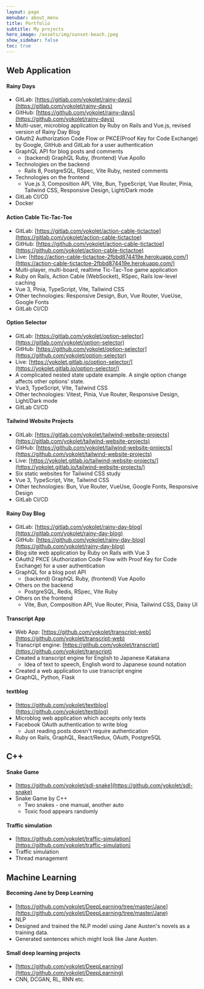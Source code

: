 ```yaml
---
layout: page
menubar: about_menu
title: Portfolio
subtitle: My projects
hero_image: /assets/img/sunset-beach.jpeg
show_sidebar: false
toc: true
---
```


## Web Application

#### Rainy Days
- GitLab: [https://gitlab.com/yokolet/rainy-days](https://gitlab.com/yokolet/rainy-days)
- GitHub: [https://github.com/yokolet/rainy-days](https://github.com/yokolet/rainy-days)
- Multi-user, microblog application by Ruby on Rails and Vue.js, revised version of Rainy Day Blog
- OAuth2 Authorization Code Flow or PKCE(Proof Key for Code Exchange) by Google, GitHub and GitLab for a user authentication
- GraphQL API for blog posts and comments
    - (backend) GraphQL Ruby, (frontend) Vue Apollo
- Technologies on the backend
    - Rails 8, PostgreSQL, RSpec, Vite Ruby, nested comments
- Technologies on the frontend
    - Vue.js 3, Composition API, Vite, Bun, TypeScript, Vue Router, Pinia, Tailwind CSS, Responsive Design, Light/Dark mode
- GitLab CI/CD
- Docker

#### Action Cable Tic-Tac-Toe
- GitLab: [https://gitlab.com/yokolet/action-cable-tictactoe](https://gitlab.com/yokolet/action-cable-tictactoe)
- GitHub: [https://github.com/yokolet/action-cable-tictactoe](https://github.com/yokolet/action-cable-tictactoe)
- Live: [https://action-cable-tictactoe-2fbbd874419e.herokuapp.com/](https://action-cable-tictactoe-2fbbd874419e.herokuapp.com/)
- Multi-player, multi-board, realtime Tic-Tac-Toe game application
- Ruby on Rails, Action Cable (WebSocket), RSpec, Rails low-level caching
- Vue 3, Pinia, TypeScript, Vite, Tailwind CSS
- Other technologies: Responsive Design, Bun, Vue Router, VueUse, Google Fonts
- GitLab CI/CD

#### Option Selector
- GitLab: [https://gitlab.com/yokolet/option-selector](https://gitlab.com/yokolet/option-selector)
- GitHub: [https://github.com/yokolet/option-selector](https://github.com/yokolet/option-selector)
- Live: [https://yokolet.gitlab.io/option-selector/](https://yokolet.gitlab.io/option-selector/)
- A complicated nested state update example. A single option change affects other options' state.
- Vue3, TypeScript, Vite, Tailwind CSS
- Other technologies: Vitest, Pinia, Vue Router, Responsive Design, Light/Dark mode
- GitLab CI/CD

#### Tailwind Website Projects
- GitLab: [https://gitlab.com/yokolet/tailwind-website-projects](https://gitlab.com/yokolet/tailwind-website-projects)
- GitHub: [https://github.com/yokolet/tailwind-website-projects](https://github.com/yokolet/tailwind-website-projects)
- Live: [https://yokolet.gitlab.io/tailwind-website-projects/](https://yokolet.gitlab.io/tailwind-website-projects/)
- Six static websites for Tailwind CSS study
- Vue 3, TypeScript, Vite, Tailwind CSS
- Other technologies: Bun, Vue Router, VueUse, Google Fonts, Responsive Design
- GitLab CI/CD

#### Rainy Day Blog
- GitLab: [https://gitlab.com/yokolet/rainy-day-blog](https://gitlab.com/yokolet/rainy-day-blog)
- GitHub: [https://github.com/yokolet/rainy-day-blog](https://github.com/yokolet/rainy-day-blog)
- Blog site web application by Ruby on Rails with Vue 3
- OAuth2 PKCE (Authorization Code Flow with Proof Key for Code Exchange) for a user authentication
- GraphQL for a blog post API
  - (backend) GraphQL Ruby, (frontend) Vue Apollo
- Others on the backend
  - PostgreSQL, Redis, RSpec, Vite Ruby
- Others on the frontend
  - Vite, Bun, Composition API, Vue Router, Pinia, Tailwind CSS, Daisy UI

#### Transcript App
- Web App: [https://github.com/yokolet/transcript-web](https://github.com/yokolet/transcript-web)
- Transcript engine: [https://github.com/yokolet/transcript](https://github.com/yokolet/transcript)
- Created a transcript engine for English to Japanese Katakana
  - Idea of text to speech, English word to Japanese sound notation
- Created a web application to use transcript engine
- GraphQL, Python, Flask

#### textblog
- [https://github.com/yokolet/textblog](https://github.com/yokolet/textblog)
- Microblog web application which accepts only texts
- Facebook OAuth authentication to write blog
  - Just reading posts doesn't require authentication
- Ruby on Rails, GraphQL, React/Redux, OAuth, PostgreSQL

## C++

#### Snake Game
- [https://github.com/yokolet/sdl-snake](https://github.com/yokolet/sdl-snake)
- Snake Game by C++
  - Two snakes - one manual, another auto
  - Toxic food appears randomly

#### Traffic simulation
- [https://github.com/yokolet/traffic-simulation](https://github.com/yokolet/traffic-simulation)
- Traffic simulation
- Thread management

## Machine Learning

#### Becoming Jane by Deep Learning
- [https://github.com/yokolet/DeepLearning/tree/master/Jane](https://github.com/yokolet/DeepLearning/tree/master/Jane)
- NLP
- Designed and trained the NLP model using Jane Austen's novels as a training data.
- Generated sentences which might look like Jane Austen.

#### Small deep learning projects
- [https://github.com/yokolet/DeepLearning](https://github.com/yokolet/DeepLearning)
- CNN, DCGAN, RL, RNN etc.
